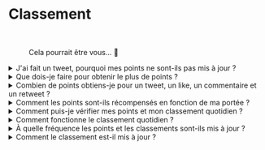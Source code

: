 # Classement

<figure><img src="../../../.gitbook/assets/Prometheus_Throne.png" alt="" width="375"><figcaption><p>Cela pourrait être vous... 👀</p></figcaption></figure>

<details>

<summary>J'ai fait un tweet, pourquoi mes points ne sont-ils pas mis à jour ?</summary>

Nous actualisons les données toutes les 24 heures, donc votre score sera mis à jour en conséquence. Gardez à l'esprit qu'un tweet doit d'abord avoir un certain niveau d'engagement (vues, likes, commentaires, retweets) pour être pris en compte par [LunarCrush](lunarcrush-test.md). Cela peut entraîner un délai pouvant aller jusqu'à 48 heures. Il est important de noter qu'il n'y a pas de limite au nombre de tweets que vous pouvez publier par jour. En tweetant fréquemment et de manière cohérente, les retards de traitement de LunarCrush ont moins d'impact.

</details>

<details>

<summary>Que dois-je faire pour obtenir le plus de points ?</summary>

Pour obtenir le plus de points pour la saison, l'objectif est de viser la meilleure position dans le classement chaque jour. Faire partie régulièrement des 300 premiers participants forme une base solide, mais atteindre un rang élevé est un exploit qui garantit le maximum de points.

Maintenir une présence régulière est crucial pour ne pas manquer de points quotidiens. Pour optimiser davantage vos points quotidiens, prenez en compte ces bonnes pratiques :

Utilisez le score d'influence de [LunarCrush](lunarcrush-test.md). Maintenez un calendrier de publication régulier (10 à 40 fois par jour pour les influenceurs les plus populaires). Utilisez des $tickers et des #hashtags précis (#XBorg, $XBG et #XBG). Offrez un contenu de valeur pour engager vos followers. Interagissez avec des publications pertinentes, en particulier celles liées aux tokens, aux échanges ou aux NFT sur lesquels vous êtes passionné. Accordez une importance particulière à l'aspect visuel en utilisant des visuels de haute qualité. Mentionnez d'autres personnes influentes et des personnalités notables associées aux tokens sur lesquels vous vous concentrez. Évitez une utilisation excessive de hashtags non pertinents pour éviter le spam.

</details>

<details>

<summary>Combien de points obtiens-je pour un tweet, un like, un commentaire et un retweet ?</summary>

Comme nous nous appuyons sur [LunarCrush](lunarcrush-test.md), nous n'attribuons pas de points pour des actions isolées. LunarCrush mesure votre engagement global pour le projet XBorg tout au long de la journée et génère un classement. Sur la base de ce classement quotidien, le joueur accumule des points. Pour plus de détails sur la façon dont le classement d'influence est généré, veuillez vous référer à la [FAQ de LunarCrush](https://lunarcrush.com/faq/how-does-lunarcrush-calculate-social-influence).

</details>

<details>

<summary>Comment les points sont-ils récompensés en fonction de ma portée ?</summary>

Les activités d'engagement cumulatif, comprenant des actions telles que les tweets, les likes, les retweets, les commentaires et les followers, jouent un rôle dans la détermination de votre classement quotidien d'influenceur tel que mesuré par LunarCrush. XBorg attribue des points sur une base quotidienne tout au long de la phase en fonction de ce classement. Atteindre un rang plus élevé à la fin de la phase entraîne une récompense plus importante.

</details>

<details>

<summary>Comment puis-je vérifier mes points et mon classement quotidien ?</summary>

Rendez-vous sur <mark style="color:red;">**{LIEN VERS LE CLASSEMENT}**</mark>. Le classement est mis à jour toutes les 24 heures.

</details>

<details>

<summary>Comment fonctionne le classement quotidien ?</summary>

Sur la base de votre classement, calculé et mesuré sur les 24 dernières heures par LunarCrush, vous obtenez des points sur une base quotidienne.

Les points sont attribués comme suit :

<img src="../../../.gitbook/assets/points_distribution.png" alt="" data-size="original">

Si votre classement se situe au-delà de la 300e place, vous ne recevrez pas de points pour cette journée. Mais c'est l'avantage de ce classement : chaque jour vous avez une nouvelle chance de performer.

Nous espérons que cette explication clarifie la manière dont les points sont accumulés.

</details>

<details>

<summary>À quelle fréquence les points et les classements sont-ils mis à jour ?</summary>

Nous effectuons une extraction de données quotidienne et attribuons des points aux 300 meilleurs influenceurs de la journée. Par conséquent, le classement change une fois toutes les 24 heures.

</details>

<details>

<summary>Comment le classement est-il mis à jour ?</summary>

Chaque jour, vous gagnez des points en fonction de votre classement quotidien. Ces points sont accumulés quotidiennement pour compiler le classement. Ce classement joue un rôle crucial dans la détermination de vos récompenses à la fin de la phase de qualification ou de la saison.

</details>